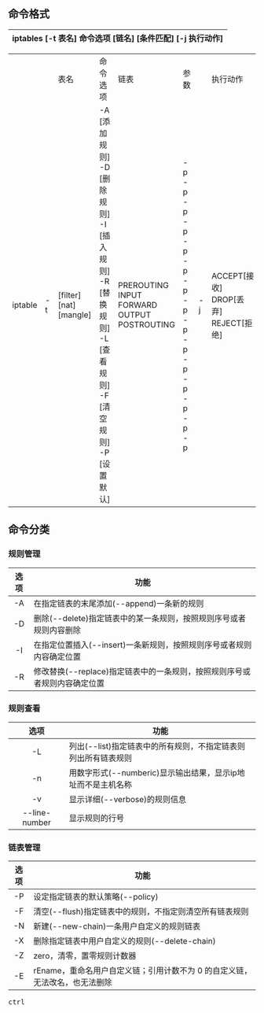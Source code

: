 ## 命令格式

| iptables  [-t 表名]   命令选项  [链名] [条件匹配] [-j 执行动作] |
| ---- |

<table>
  <tr >
	    <td> </td>
      <td> </td>
	    <td>表名</td>
	    <td>命令选项</td>
      <td>链表</td>
      <td>参数</td>
      <td> </td>
      <td>执行动作</td>
	</tr>
	<tr >
	    <td rowspan="10">iptable</td>
      <td rowspan="10">-t</td>
	    <td rowspan="10">
        [filter]</br>
        [nat]</br>
        [mangle]</td>
	    <td rowspan="10">
        -A  [添加规则]</br>
        -D  [删除规则]</br>
        -I  [插入规则]</br>
        -R  [替换规则]</br>
        -L  [查看规则]</br>
        -F  [清空规则]</br>
        -P  [设置默认]</br>
      </td>
      <td rowspan="10">
        PREROUTING</br>
        INPUT</br>
        FORWARD</br>
        OUTPUT</br>
        POSTROUTING</br>
      </td>
      <td>
        -p</br>
        -p</br>
        -p</br>
        -p</br>
        -p</br>
        -p</br>
        -p</br>
        -p</br>
        -p</br>
        -p</br>
        -p</br>
        -p</br>
        -p</br>
        -p</br>
        -p</br>
      </td>
      <td>-j</td>
      <td>
        ACCEPT[接收]</br>
        DROP[丢弃]</br>
        REJECT[拒绝]
      </td>
	</tr>
  </table>
  
## 命令分类

### 规则管理

| 选项   | 功能  |
|  :----:  | ----  |
| -A  | 在指定链表的末尾添加(--append)一条新的规则 |
| -D | 删除(--delete)指定链表中的某一条规则，按照规则序号或者规则内容删除 |
| -I | 在指定位置插入(--insert)一条新规则，按照规则序号或者规则内容确定位置 |
| -R | 修改替换(--replace)指定链表中的一条规则，按照规则序号或者规则内容确定位置 |

### 规则查看

| 选项   | 功能  |
|  :----:  | ----  |
| -L | 列出(--list)指定链表中的所有规则，不指定链表则列出所有链表规则 |
| -n | 用数字形式(--numberic)显示输出结果，显示ip地址而不是主机名称 |
| -v | 显示详细(--verbose)的规则信息 |
| --line-number | 显示规则的行号 |

### 链表管理

| 选项   | 功能  |
|  :----:  | ----  |
| -P | 设定指定链表的默认策略(--policy) |
| -F | 清空(--flush)指定链表中的规则，不指定则清空所有链表规则 |
| -N | 新建(--new-chain)一条用户自定义的规则链表 |
| -X | 删除指定链表中用户自定义的规则(--delete-chain) |
| -Z | zero，清零，置零规则计数器 |
| -E | rEname，重命名用户自定义链；引用计数不为 0 的自定义链，无法改名，也无法删除 |


<kbd>ctrl</kbd>
